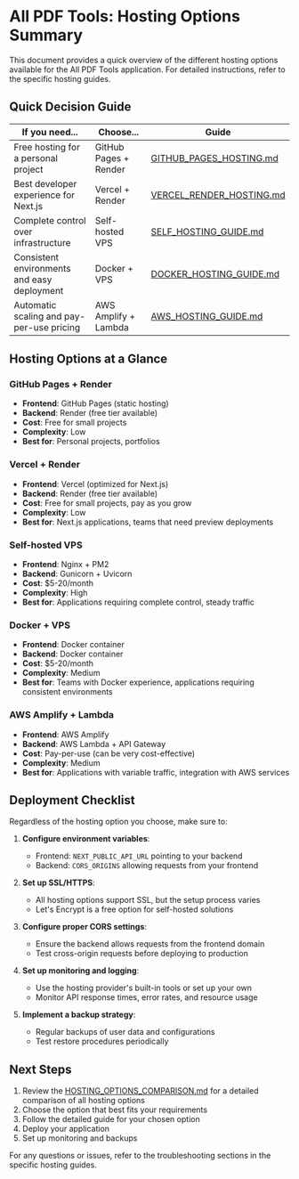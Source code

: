 # All PDF Tools: Hosting Options Summary

This document provides a quick overview of the different hosting options available for the All PDF Tools application. For detailed instructions, refer to the specific hosting guides.

## Quick Decision Guide

| If you need... | Choose... | Guide |
|----------------|-----------|-------|
| Free hosting for a personal project | GitHub Pages + Render | [GITHUB_PAGES_HOSTING.md](GITHUB_PAGES_HOSTING.md) |
| Best developer experience for Next.js | Vercel + Render | [VERCEL_RENDER_HOSTING.md](VERCEL_RENDER_HOSTING.md) |
| Complete control over infrastructure | Self-hosted VPS | [SELF_HOSTING_GUIDE.md](SELF_HOSTING_GUIDE.md) |
| Consistent environments and easy deployment | Docker + VPS | [DOCKER_HOSTING_GUIDE.md](DOCKER_HOSTING_GUIDE.md) |
| Automatic scaling and pay-per-use pricing | AWS Amplify + Lambda | [AWS_HOSTING_GUIDE.md](AWS_HOSTING_GUIDE.md) |

## Hosting Options at a Glance

### GitHub Pages + Render
- **Frontend**: GitHub Pages (static hosting)
- **Backend**: Render (free tier available)
- **Cost**: Free for small projects
- **Complexity**: Low
- **Best for**: Personal projects, portfolios

### Vercel + Render
- **Frontend**: Vercel (optimized for Next.js)
- **Backend**: Render (free tier available)
- **Cost**: Free for small projects, pay as you grow
- **Complexity**: Low
- **Best for**: Next.js applications, teams that need preview deployments

### Self-hosted VPS
- **Frontend**: Nginx + PM2
- **Backend**: Gunicorn + Uvicorn
- **Cost**: $5-20/month
- **Complexity**: High
- **Best for**: Applications requiring complete control, steady traffic

### Docker + VPS
- **Frontend**: Docker container
- **Backend**: Docker container
- **Cost**: $5-20/month
- **Complexity**: Medium
- **Best for**: Teams with Docker experience, applications requiring consistent environments

### AWS Amplify + Lambda
- **Frontend**: AWS Amplify
- **Backend**: AWS Lambda + API Gateway
- **Cost**: Pay-per-use (can be very cost-effective)
- **Complexity**: Medium
- **Best for**: Applications with variable traffic, integration with AWS services

## Deployment Checklist

Regardless of the hosting option you choose, make sure to:

1. **Configure environment variables**:
   - Frontend: `NEXT_PUBLIC_API_URL` pointing to your backend
   - Backend: `CORS_ORIGINS` allowing requests from your frontend

2. **Set up SSL/HTTPS**:
   - All hosting options support SSL, but the setup process varies
   - Let's Encrypt is a free option for self-hosted solutions

3. **Configure proper CORS settings**:
   - Ensure the backend allows requests from the frontend domain
   - Test cross-origin requests before deploying to production

4. **Set up monitoring and logging**:
   - Use the hosting provider's built-in tools or set up your own
   - Monitor API response times, error rates, and resource usage

5. **Implement a backup strategy**:
   - Regular backups of user data and configurations
   - Test restore procedures periodically

## Next Steps

1. Review the [HOSTING_OPTIONS_COMPARISON.md](HOSTING_OPTIONS_COMPARISON.md) for a detailed comparison of all hosting options
2. Choose the option that best fits your requirements
3. Follow the detailed guide for your chosen option
4. Deploy your application
5. Set up monitoring and backups

For any questions or issues, refer to the troubleshooting sections in the specific hosting guides.
